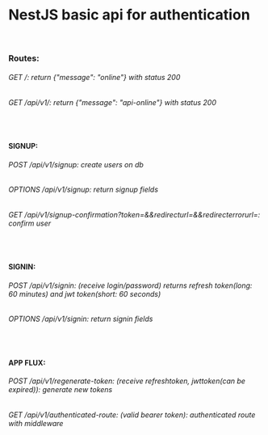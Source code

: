 <p align="center">
  <h1>NestJS basic api for authentication</h1>
</p>
<br />
<h3>Routes:</h3>
<h6>GET /: return {"message": "online"} with status 200 </h6>
<h6>GET /api/v1/: return {"message": "api-online"} with status 200 </h6>
<br/>
<h4> SIGNUP:
<h6>POST /api/v1/signup: create users on db </h6>
<h6>OPTIONS /api/v1/signup: return signup fields</h6>
<h6>GET /api/v1/signup-confirmation?token=&&redirecturl=&&redirecterrorurl=: confirm user </h6>
<br />
<h4> SIGNIN:
<h6>POST /api/v1/signin: (receive login/password) returns refresh token(long: 60 minutes) and jwt token(short: 60 seconds)</h6>
<h6>OPTIONS /api/v1/signin: return signin fields</h6>
<br />
<h4> APP FLUX:
<h6>POST /api/v1/regenerate-token: (receive refreshtoken, jwttoken(can be expired)): generate new tokens</h6>
<h6>GET /api/v1/authenticated-route: (valid bearer token): authenticated route with middleware</h6>